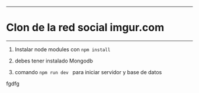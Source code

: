 
---

# Clon de la red social imgur.com

---
1. Instalar node modules con `npm install `


2. debes tener instalado Mongodb 
3. comando ``npm run dev `` para iniciar servidor y base de datos 


fgdfg
